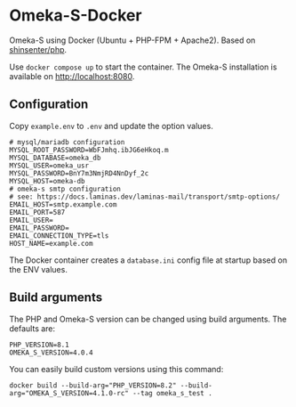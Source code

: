 # Omeka-S-Docker

Omeka-S using Docker (Ubuntu + PHP-FPM + Apache2). Based on [shinsenter/php](https://github.com/shinsenter/php).

Use `docker compose up` to start the container. The Omeka-S installation is available on [http://localhost:8080](http://localhost:8080).

## Configuration

Copy `example.env` to `.env` and update the option values.

```
# mysql/mariadb configuration
MYSQL_ROOT_PASSWORD=WbFJmhq.ibJG6eHkoq.m
MYSQL_DATABASE=omeka_db
MYSQL_USER=omeka_usr
MYSQL_PASSWORD=BnY7m3NmjRD4NnDyf_2c
MYSQL_HOST=omeka-db
# omeka-s smtp configuration
# see: https://docs.laminas.dev/laminas-mail/transport/smtp-options/
EMAIL_HOST=smtp.example.com
EMAIL_PORT=587
EMAIL_USER=
EMAIL_PASSWORD=
EMAIL_CONNECTION_TYPE=tls
HOST_NAME=example.com
```

The Docker container creates a `database.ini` config file at startup based on the ENV values.


## Build arguments

The PHP and Omeka-S version can be changed using build arguments. The defaults are:

    PHP_VERSION=8.1
    OMEKA_S_VERSION=4.0.4

You can easily build custom versions using this command:

    docker build --build-arg="PHP_VERSION=8.2" --build-arg="OMEKA_S_VERSION=4.1.0-rc" --tag omeka_s_test .